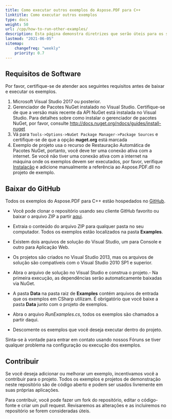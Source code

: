 ```yaml
---
title: Como executar outros exemplos do Aspose.PDF para C++
linktitle: Como executar outros exemplos
type: docs
weight: 50
url: /cpp/how-to-run-other-examples/
description: Esta página demonstra diretrizes que serão úteis para os seguintes requisitos antes de baixar e executar os exemplos.
lastmod: "2021-06-05"
sitemap:
    changefreq: "weekly"
    priority: 0.7
---
```


## Requisitos de Software

Por favor, certifique-se de atender aos seguintes requisitos antes de baixar e executar os exemplos.

1. Microsoft Visual Studio 2017 ou posterior.
1. Gerenciador de Pacotes NuGet instalado no Visual Studio. Certifique-se de que a versão mais recente da API NuGet está instalada no Visual Studio. Para detalhes sobre como instalar o gerenciador de pacotes NuGet, por favor, consulte <http://docs.nuget.org/ndocs/guides/install-nuget>
1. Vá para `Tools->Options->NuGet Package Manager->Package Sources` e certifique-se de que a opção **nuget.org** está marcada
1. Exemplo de projeto usa o recurso de Restauração Automática de Pacotes NuGet, portanto, você deve ter uma conexão ativa com a internet. Se você não tiver uma conexão ativa com a internet na máquina onde os exemplos devem ser executados, por favor, verifique [Instalação](/pdf/cpp/installation/) e adicione manualmente a referência ao Aspose.PDF.dll no projeto de exemplo.

## Baixar do GitHub

Todos os exemplos do Aspose.PDF para C++ estão hospedados no [GitHub](https://github.com/aspose-pdf/Aspose.PDF-for-C).

- Você pode clonar o repositório usando seu cliente GitHub favorito ou baixar o arquivo ZIP a partir [aqui](https://codeload.github.com/aspose-pdf/Aspose.PDF-for-C/zip/master).
- Extraia o conteúdo do arquivo ZIP para qualquer pasta no seu computador. Todos os exemplos estão localizados na pasta **Examples**.
- Existem dois arquivos de solução do Visual Studio, um para Console e outro para Aplicação Web.
- Os projetos são criados no Visual Studio 2013, mas os arquivos de solução são compatíveis com o Visual Studio 2010 SP1 e superior.

- Abra o arquivo de solução no Visual Studio e construa o projeto.- Na primeira execução, as dependências serão automaticamente baixadas via NuGet.
- A pasta **Data** na pasta raiz de **Examples** contém arquivos de entrada que os exemplos em CSharp utilizam. É obrigatório que você baixe a pasta **Data** junto com o projeto de exemplos.
- Abra o arquivo *RunExamples.cs*, todos os exemplos são chamados a partir daqui.
- Descomente os exemplos que você deseja executar dentro do projeto.

Sinta-se à vontade para entrar em contato usando nossos Fóruns se tiver qualquer problema na configuração ou execução dos exemplos.

## Contribuir

Se você deseja adicionar ou melhorar um exemplo, incentivamos você a contribuir para o projeto. Todos os exemplos e projetos de demonstração neste repositório são de código aberto e podem ser usados livremente em suas próprias aplicações.

Para contribuir, você pode fazer um fork do repositório, editar o código-fonte e criar um pull request. Revisaremos as alterações e as incluiremos no repositório se forem consideradas úteis.